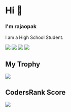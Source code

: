 # Hi 👋
### I'm rajaopak
I am a High School Student.

![](https://raw.githubusercontent.com/rajaopak/github-stats/master/generated/overview.svg#gh-dark-mode-only)
![](https://raw.githubusercontent.com/rajaopak/github-stats/master/generated/overview.svg#gh-light-mode-only)
![](https://raw.githubusercontent.com/rajaopak/github-stats/master/generated/languages.svg#gh-dark-mode-only)
![](https://raw.githubusercontent.com/rajaopak/github-stats/master/generated/languages.svg#gh-light-mode-only)

## My Trophy
![](https://github-profile-trophy.vercel.app/?username=rajaopak&theme=discord&no-frame=true)

## CodersRank Score
[![](https://cr-ss-service.azurewebsites.net/api/ScreenShot?widget=summary&username=rajopak)](https://profile.codersrank.io/user/rajopak)
